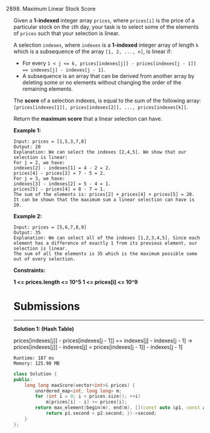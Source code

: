 2898. Maximum Linear Stock Score

Given a **1-indexed** integer array `prices`, where `prices[i]` is the price of a particular stock on the `i`th day, your task is to select some of the elements of `prices` such that your selection is linear.

A selection `indexes`, where `indexes` is a **1-indexed** integer array of length `k` which is a subsequence of the array `[1, 2, ..., n]`, is linear if:

* For every `1 < j <= k, prices[indexes[j]] - prices[indexes[j - 1]] == indexes[j] - indexes[j - 1]`.
* A subsequence is an array that can be derived from another array by deleting some or no elements without changing the order of the remaining elements.

The **score** of a selection indexes, is equal to the sum of the following array: `[prices[indexes[1]], prices[indexes[2]], ..., prices[indexes[k]]`.

Return the **maximum score** that a linear selection can have.

 

**Example 1:**
```
Input: prices = [1,5,3,7,8]
Output: 20
Explanation: We can select the indexes [2,4,5]. We show that our selection is linear:
For j = 2, we have:
indexes[2] - indexes[1] = 4 - 2 = 2.
prices[4] - prices[2] = 7 - 5 = 2.
For j = 3, we have:
indexes[3] - indexes[2] = 5 - 4 = 1.
prices[5] - prices[4] = 8 - 7 = 1.
The sum of the elements is: prices[2] + prices[4] + prices[5] = 20.
It can be shown that the maximum sum a linear selection can have is 20.
```

**Example 2:**
```
Input: prices = [5,6,7,8,9]
Output: 35
Explanation: We can select all of the indexes [1,2,3,4,5]. Since each element has a difference of exactly 1 from its previous element, our selection is linear.
The sum of all the elements is 35 which is the maximum possible some out of every selection.
```

**Constraints:**

**1 <= prices.length <= 10^5**
**1 <= prices[i] <= 10^9**

# Submissions
---
**Solution 1: (Hash Table)**

prices[indexes[j]] - prices[indexes[j - 1]] == indexes[j] - indexes[j - 1]
-> prices[indexes[j]] - indexes[j]  = prices[indexes[j - 1]] - indexes[j - 1]

```
Runtime: 187 ms
Memory: 125.98 MB
```
```c++
class Solution {
public:
    long long maxScore(vector<int>& prices) {
        unordered_map<int, long long> m;
        for (int i = 0; i < prices.size(); ++i)
            m[prices[i] - i] += prices[i];
        return max_element(begin(m), end(m), [](const auto &p1, const auto &p2){
            return p1.second < p2.second; })->second;
    }
};
```
